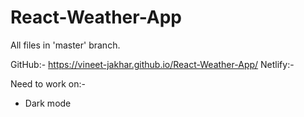 # React-Weather-App

All files in 'master' branch.

GitHub:- https://vineet-jakhar.github.io/React-Weather-App/
Netlify:-


Need to work on:-
- Dark mode
